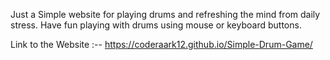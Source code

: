 Just a Simple website for playing drums and refreshing the mind from daily stress.
Have fun playing with drums using mouse or keyboard buttons.

Link to the Website :--  https://coderaark12.github.io/Simple-Drum-Game/
